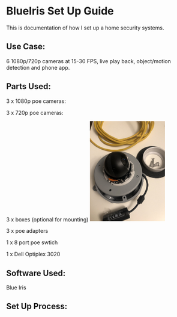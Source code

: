 # BlueIris Set Up Guide

This is documentation of how I set up a home security systems.

## Use Case:
6 1080p/720p cameras at 15-30 FPS, live play back, object/motion detection and phone app.


## Parts Used:

3 x 1080p poe cameras:

3 x 720p poe cameras:

3 x boxes (optional for mounting)
<img src="https://github.com/tarasermolenko/BlueIrisSetUpGuide/blob/main/camera.jpeg" alt="drawing" width="200"/>

3 x poe adapters 

1 x 8 port poe swtich

1 x Dell Optiplex 3020


## Software Used:

Blue Iris



## Set Up Process:
